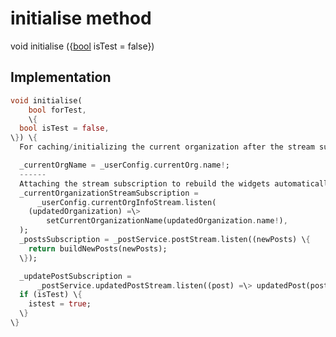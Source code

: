 


# initialise method








void initialise
(\{[bool](https:api.flutter.dev/flutter/dart-core/bool-class.html) isTest = false\})








## Implementation

```dart
void initialise(
    bool forTest,
    \{
  bool isTest = false,
\}) \{
  For caching/initializing the current organization after the stream subscription has canceled and the stream is updated

  _currentOrgName = _userConfig.currentOrg.name!;
  ------
  Attaching the stream subscription to rebuild the widgets automatically
  _currentOrganizationStreamSubscription =
      _userConfig.currentOrgInfoStream.listen(
    (updatedOrganization) =\>
        setCurrentOrganizationName(updatedOrganization.name!),
  );
  _postsSubscription = _postService.postStream.listen((newPosts) \{
    return buildNewPosts(newPosts);
  \});

  _updatePostSubscription =
      _postService.updatedPostStream.listen((post) =\> updatedPost(post));
  if (isTest) \{
    istest = true;
  \}
\}
```







